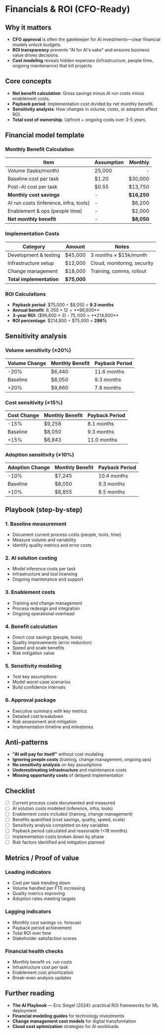 # Financials & ROI (CFO-Ready)

## Why it matters
- **CFO approval** is often the gatekeeper for AI investments—clear financial models unlock budgets.
- **ROI transparency** prevents "AI for AI's sake" and ensures business value drives decisions.
- **Cost modeling** reveals hidden expenses (infrastructure, people time, ongoing maintenance) that kill projects.

## Core concepts
- **Net benefit calculation**: Gross savings minus AI run costs minus enablement costs.
- **Payback period**: Implementation cost divided by net monthly benefit.
- **Sensitivity analysis**: How changes in volume, costs, or adoption affect ROI.
- **Total cost of ownership**: Upfront + ongoing costs over 3-5 years.

## Financial model template

### **Monthly Benefit Calculation**
| Item | Assumption | Monthly |
|------|------------|---------:|
| Volume (tasks/month) | 25,000 | - |
| Baseline cost per task | $1.20 | $30,000 |
| Post-AI cost per task | $0.55 | $13,750 |
| **Monthly cost savings** | - | **$16,250** |
| AI run costs (inference, infra, tools) | - | $6,200 |
| Enablement & ops (people time) | - | $2,000 |
| **Net monthly benefit** | - | **$8,050** |

### **Implementation Costs**
| Category | Amount | Notes |
|----------|--------|-------|
| Development & testing | $45,000 | 3 months × $15k/month |
| Infrastructure setup | $12,000 | Cloud, monitoring, security |
| Change management | $18,000 | Training, comms, rollout |
| **Total implementation** | **$75,000** | |

### **ROI Calculations**
- **Payback period**: $75,000 ÷ $8,050 = **9.3 months**
- **Annual benefit**: $8,050 × 12 = **$96,600**
- **3-year ROI**: ($96,600 × 3) - $75,000 = **$214,800**
- **ROI percentage**: $214,800 ÷ $75,000 = **286%**

## Sensitivity analysis

### **Volume sensitivity (±20%)**
| Volume Change | Monthly Benefit | Payback Period |
|---------------|----------------|----------------|
| -20% | $6,440 | 11.6 months |
| Baseline | $8,050 | 9.3 months |
| +20% | $9,660 | 7.8 months |

### **Cost sensitivity (±15%)**
| Cost Change | Monthly Benefit | Payback Period |
|--------------|----------------|----------------|
| -15% | $9,258 | 8.1 months |
| Baseline | $8,050 | 9.3 months |
| +15% | $6,843 | 11.0 months |

### **Adoption sensitivity (±10%)**
| Adoption Change | Monthly Benefit | Payback Period |
|-----------------|----------------|----------------|
| -10% | $7,245 | 10.4 months |
| Baseline | $8,050 | 9.3 months |
| +10% | $8,855 | 8.5 months |

## Playbook (step-by-step)

### 1. **Baseline measurement**
- Document current process costs (people, tools, time)
- Measure volume and variability
- Identify quality metrics and error costs

### 2. **AI solution costing**
- Model inference costs per task
- Infrastructure and tool licensing
- Ongoing maintenance and support

### 3. **Enablement costs**
- Training and change management
- Process redesign and integration
- Ongoing operational overhead

### 4. **Benefit calculation**
- Direct cost savings (people, tools)
- Quality improvements (error reduction)
- Speed and scale benefits
- Risk mitigation value

### 5. **Sensitivity modeling**
- Test key assumptions
- Model worst-case scenarios
- Build confidence intervals

### 6. **Approval package**
- Executive summary with key metrics
- Detailed cost breakdown
- Risk assessment and mitigation
- Implementation timeline and milestones

## Anti-patterns

- **"AI will pay for itself"** without cost modeling
- **Ignoring people costs** (training, change management, ongoing ops)
- **No sensitivity analysis** on key assumptions
- **Underestimating infrastructure** and maintenance costs
- **Missing opportunity costs** of delayed implementation

## Checklist

- [ ] Current process costs documented and measured
- [ ] AI solution costs modeled (inference, infra, tools)
- [ ] Enablement costs included (training, change management)
- [ ] Benefits quantified (cost savings, quality, speed, scale)
- [ ] Sensitivity analysis completed on key variables
- [ ] Payback period calculated and reasonable (<18 months)
- [ ] Implementation costs broken down by phase
- [ ] Risk factors identified and mitigation planned

## Metrics / Proof of value

### **Leading indicators**
- Cost per task trending down
- Volume handled per FTE increasing
- Quality metrics improving
- Adoption rates meeting targets

### **Lagging indicators**
- Monthly cost savings vs. forecast
- Payback period achievement
- Total ROI over time
- Stakeholder satisfaction scores

### **Financial health checks**
- Monthly benefit vs. run costs
- Infrastructure cost per task
- Enablement cost amortization
- Break-even analysis updates

## Further reading

- **The AI Playbook** — Eric Siegel (2024): practical ROI frameworks for ML deployment
- **Financial modeling guides** for technology investments
- **Change management cost models** for digital transformation
- **Cloud cost optimization** strategies for AI workloads
